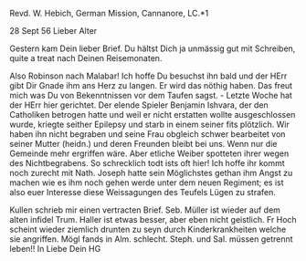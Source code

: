 Revd. W. Hebich, German Mission, Cannanore, LC.*1

 28 Sept 56
Lieber Alter

Gestern kam Dein lieber Brief. Du hältst Dich ja unmässig gut mit Schreiben, quite a treat nach Deinen Reisemonaten.

Also Robinson nach Malabar! Ich hoffe Du besuchst ihn bald und der HErr gibt Dir Gnade ihm ans Herz zu langen. Er wird das nöthig haben. 
Das freut mich was Du von Bekenntnissen vor dem Taufen sagst. - Letzte Woche hat der HErr hier gerichtet. Der elende Spieler Benjamin Ishvara, der den Catholiken betrogen hatte und weil er nicht erstatten wollte ausgeschlossen wurde, kriegte seither Epilepsy und starb in einem seiner fits plötzlich. Wir haben ihn nicht begraben und seine Frau obgleich schwer bearbeitet von seiner Mutter (heidn.) und deren Freunden bleibt bei uns. Wenn nur die Gemeinde mehr ergriffen wäre. Aber etliche Weiber spotteten ihrer wegen des Nichtbegrabens. So schrecklich todt ists oft hier! 
Ich hoffe ihr kommt noch zurecht mit Nath. Joseph hatte sein Möglichstes gethan ihm Angst zu machen wie es ihm noch gehen werde unter dem neuen Regiment; es ist also euer Interesse diese Weissagungen des Teufels Lügen zu strafen.

Kullen schrieb mir einen vertracten Brief. Seb. Müller ist wieder auf dem alten infidel Trum. Haller ist etwas besser, aber eben nicht geistlich. 
Fr Hoch scheint wieder ziemlich drunten zu seyn durch Kinderkrankheiten welche sie angriffen. Mögl fands in Alm. schlecht. Steph. und Sal. müssen getrennt leben!!
 In Liebe Dein HG

